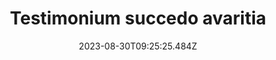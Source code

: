 ---
title: "Testimonium succedo avaritia"
date: 2023-08-30T09:25:25.484Z
permalink: "/testimonium-succedo-avaritia/"
---